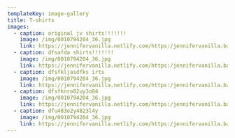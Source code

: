 ```yaml
---
templateKey: image-gallery
title: T-shirts
images:
  - caption: original jv shirts!!!!!!!
    image: /img/0010794204_36.jpg
    link: https://jennifervanilla.netlify.com/https:/jennifervanilla.bandcamp.com/merch/official-jennifer-vanilla-t-shirts-one-of-a-kind
  - caption: dfsafda shirts!!!!!!!
    image: /img/0010794204_36.jpg
    link: https://jennifervanilla.netlify.com/https:/jennifervanilla.bandcamp.com/merch/official-jennifer-vanilla-t-shirts-one-of-a-kind
  - caption: dfsfkljasdfks irts
    image: /img/0010794204_36.jpg
    link: https://jennifervanilla.netlify.com/https:/jennifervanilla.bandcamp.com/merch/official-jennifer-vanilla-t-shirts-one-of-a-kind
  - caption: dfsfknro82uy3o84
    image: /img/0010794204_36.jpg
    link: https://jennifervanilla.netlify.com/https:/jennifervanilla.bandcamp.com/merch/official-jennifer-vanilla-t-shirts-one-of-a-kind
  - caption: dfu483o2y4823l4y
    image: /img/0010794204_36.jpg
    link: https://jennifervanilla.netlify.com/https:/jennifervanilla.bandcamp.com/merch/official-jennifer-vanilla-t-shirts-one-of-a-kind
---
```


